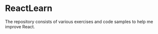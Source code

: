 # ReactLearn
The repository consists of various exercises and code samples to help me improve React.
